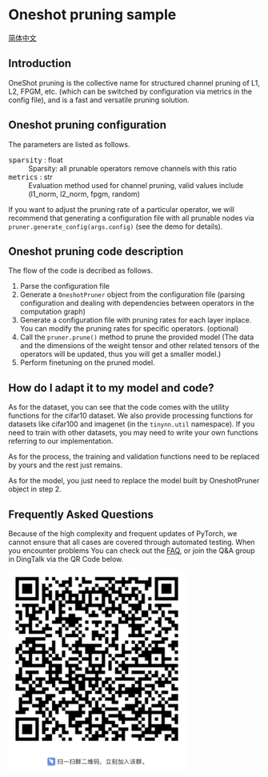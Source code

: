 # Oneshot pruning sample
[简体中文](examples/pruner/oneshot/README_zh-CN.md)

## Introduction
OneShot pruning is the collective name for structured channel pruning of L1, L2, FPGM, etc. (which can be switched by configuration via metrics in the config file), and is a fast and versatile pruning solution.

## Oneshot pruning configuration
The parameters are listed as follows.

<dl>
<dt><tt>sparsity</tt> : float</dt>
<dd>Sparsity: all prunable operators remove channels with this ratio </dd>
<dt><tt>metrics</tt> : str</dt>
<dd>Evaluation method used for channel pruning, valid values include (l1_norm, l2_norm, fpgm, random) </dd>
</dl>

If you want to adjust the pruning rate of a particular operator, we will recommend that generating a configuration file with all prunable nodes via `pruner.generate_config(args.config)` (see the demo for details).

## Oneshot pruning code description
The flow of the code is decribed as follows.
1. Parse the configuration file
2. Generate a `OneshotPruner` object from the configuration file (parsing configuration and dealing with dependencies between operators in the computation graph)
3. Generate a configuration file with pruning rates for each layer inplace. You can modify the pruning rates for specific operators. (optional)
4. Call the `pruner.prune()` method to prune the provided model (The data and the dimensions of the weight tensor and other related tensors of the operators will be updated, thus you will get a smaller model.)
5. Perform finetuning on the pruned model.

## How do I adapt it to my model and code?
As for the dataset, you can see that the code comes with the utility functions for the cifar10 dataset. We also provide processing functions for datasets like cifar100 and imagenet (in the `tinynn.util` namespace). If you need to train with other datasets, you may need to write your own functions referring to our implementation.

As for the process, the training and validation functions need to be replaced by yours and the rest just remains.

As for the model, you just need to replace the model built by OneshotPruner object in step 2.

## Frequently Asked Questions

Because of the high complexity and frequent updates of PyTorch, we cannot ensure that all cases are covered through automated testing. When you encounter problems
You can check out the [FAQ](docs/FAQ.md), or join the Q&A group in DingTalk via the QR Code below.

![img.png](docs/qa.png)

